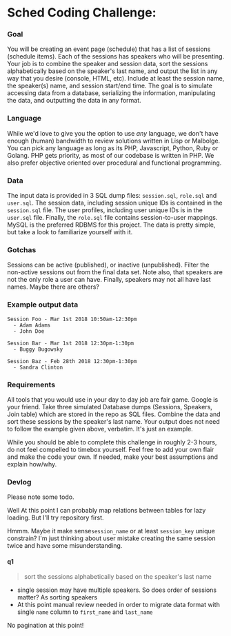 # Sched Coding Challenge:

### Goal

You will be creating an event page (schedule) that has a list of sessions (schedule items). Each of the sessions has speakers who will be presenting. Your job is to combine the speaker and session data, sort the sessions alphabetically based on the speaker's last name, and output the list in any way that you desire (console, HTML, etc). Include at least the session name, the speaker(s) name, and session start/end time.
The goal is to simulate accessing data from a database, serializing the information, manipulating the data, and outputting the data in any format.

### Language

While we'd love to give you the option to use *any* language, we don't have enough (human) bandwidth to review solutions written in Lisp or Malbolge. You can pick any language as long as its PHP, Javascript, Python, Ruby or Golang. PHP gets priority, as most of our codebase is written in PHP. We also prefer objective oriented over procedural and functional programming.

### Data

The input data is provided in 3 SQL dump files: `session.sql`, `role.sql` and `user.sql`. The session data, including session unique IDs is contained in the `session.sql` file. The user profiles, including user unique IDs is in the `user.sql` file. Finally, the `role.sql` file contains session-to-user mappings. MySQL is the preferred RDBMS for this project. The data is pretty simple, but take a look to familiarize yourself with it.

### Gotchas

Sessions can be active (published), or inactive (unpublished). Filter the non-active sessions out from the final data set. Note also, that speakers are not the only role a user can have. Finally, speakers may not all have last names. Maybe there are others?

### Example output data

```
Session Foo - Mar 1st 2018 10:50am-12:30pm
  - Adam Adams
  - John Doe

Session Bar - Mar 1st 2018 12:30pm-1:30pm
  - Buggy Bugowsky

Session Baz - Feb 28th 2018 12:30pm-1:30pm
  - Sandra Clinton
```

### Requirements

All tools that you would use in your day to day job are fair game. Google is your friend. Take three simulated Database dumps (Sessions, Speakers, Join table) which are stored in the repo as SQL files. Combine the data and sort these sessions by the speaker's last name. Your output does not need to follow the example given above, verbatim. It's just an example. 

While you should be able to complete this challenge in roughly 2-3 hours, do not feel compelled to timebox yourself. Feel free to add your own flair and make the code your own. If needed, make your best assumptions and explain how/why.


### Devlog

Please note some todo.

Well At this point I can probably map relations between tables for lazy loading. But I'll try repository first.

Hmmm. Maybe it make sense`session_name` or at least `session_key` unique constrain? I'm just thinking about user mistake creating the same session twice and have some misunderstanding.

#### q1
> sort the sessions alphabetically based on the speaker's last name

- single session may have multiple speakers. So does order of sessions matter? As sorting speakers
- At this point manual review needed in order to migrate data format with single `name` column to `first_name` and `last_name`

No pagination at this point!
